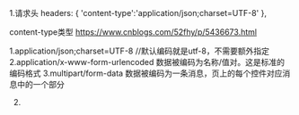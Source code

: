 1.请求头
headers: {
  'content-type':'application/json;charset=UTF-8' 
},

content-type类型  https://www.cnblogs.com/52fhy/p/5436673.html

1.application/json;charset=UTF-8   //默认编码就是utf-8，不需要额外指定
2.application/x-www-form-urlencoded  数据被编码为名称/值对。这是标准的编码格式
3.multipart/form-data  数据被编码为一条消息，页上的每个控件对应消息中的一个部分

2.